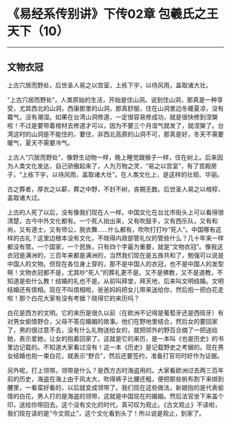 # 《易经系传别讲》下传02章 包羲氏之王天下（10）

------

## 文物衣冠

上古穴居而野处，后世圣人易之以宫室，上栋下宇，以待风雨，盖取诸大壮。

“上古穴居而野处”，人类原始的生活，开始是住山洞。说到住山洞，那真是一种享受，尤其西北的山洞，西康那里的山洞，那真舒服，住在山洞里边冬暖夏凉，没有霉气，没有潮湿。如果在台湾山洞修道，一定很容易修成功，就是很快修到涅槃啦！不过是要带着棺材去修道才可以，因为不要三个月湿气就发了，就涅槃了。台湾这时的山洞是不能住的，要住，非西北高原的山洞不可，那真是好，冬天不需要暖气，夏天不需要冷气。

上古人“穴居而野处”，像野生动物一样，晚上睡觉跟猴子一样，住在树上。后来因为人类文化发达，自己骄傲起来了，人为万物之灵，“易之以宫室”，有了宫殿房子，“上栋下宇，以待风雨，盖取诸大壮”。在人类文化上，是这样的壮观、华丽。

古之葬者，厚衣之以薪，葬之中野，不封不树，丧期无数。后世圣人易之以棺椁，盖取诸大过。

上古的人死了以后，没有像我们现在人一样。中国文化在台北市街头上可以看得很清楚，古今中外文化都有。一个死人抬出来，又有吹鼓手，又有西乐队，又有和尚，又有道士，又有师公，脱衣舞……什么都有，吹吹打打吵“死人”。中国哪有这样的古礼？这里边根本没有文化，不晓得内政部管礼仪的管些什么？几十年来一样都没有管。一个国家，一个民族，只有四个字最为重要，就是“文物衣冠”。像我这衣冠是满洲的，三百年来都是满洲的，当然我们现在是五族共和了，勉强可以说是中国人的文物。但现在各位身上穿的，那不是中国人的衣冠，也不是中国人的发型啊！文物衣冠都不是，尤其吵“死人”的葬礼更不是。又不是佛教，又不是道教，不知道是些什么教！结婚的礼也不是。从前叫拜堂，拜天地，后来叫文明结婚。文明结婚还有傧相。现在不叫傧相啦，爸爸妈妈把女儿带来送给你，然后抱一把白花走啦！那个白花大家有没有考据？晓得它的来历吗？

白花是西方的文明。它的来历是很久以前（在欧洲不记得是葡萄牙还是西班牙）有对男女偷情野合，父母不答应婚姻的故事。他们在野地里结合，然后女的要回家了，男的很过意不去，没有什么礼物送给女的，就把郊外的野百合摘了一把送给她，表示爱她，让女的抱着回家了。这就是它的来历，是一本叫《也是历史》的书里边记载的。不知道大家看过没有！这一本《历史》是记载野史之考据的。现在男女结婚也抱一束白花，就表示“野合”，然后还要签约，准备打官司时好作为证据。

另外呢，打上领带。领带是什么？是西方古时海盗用的。大家看欧洲过去两三百年前的历史，海盗在海上由于风太大，吹得裤子比腰还粗，便把那些帆布割下来绑到腰里，一看蛮好看的，以后就变成领带了。我们现在这些做法，新娘抱的是代表偷情的白花，男人打的是海盗的领带，这就是中国现在的婚姻。然后法官坐下来盖个印，送给你带回去。这个没有文化的时代，真可叹为观止。《古文观止》不读啦，我们现在读的是“今文观止”，这个文化看到头了！所以说是观止，到家了。
